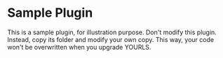 Sample Plugin
=============
This is a sample plugin, for illustration purpose.
Don't modify this plugin. Instead, copy its folder
and modify your own copy. This way, your code won't
be overwritten when you upgrade YOURLS.